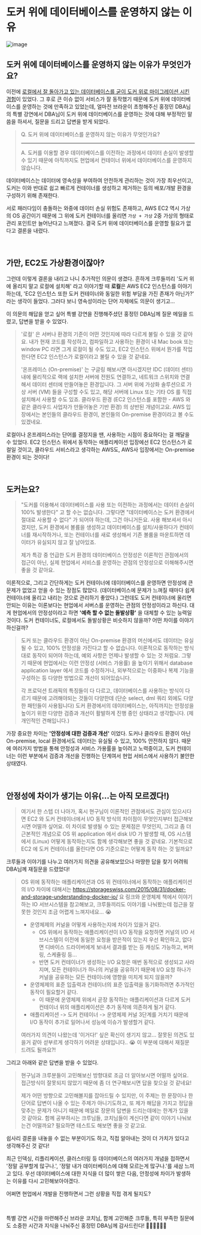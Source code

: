 # 도커 위에 데이터베이스를 운영하지 않는 이유
![image](https://user-images.githubusercontent.com/37354145/135798201-10147e04-4f47-4b4c-95e9-35795177b44d.png)

## 도커 위에 데이터베이스를 운영하지 않는 이유가 무엇인가요?
이전에 [로컬에서 잘 돌아가고 있는 데이터베이스를 굳이 도커 위로 마이그레이션 시킨 경험](https://hyeon9mak.github.io/migrate-local-database-to-docker/)이 있었다. 그 후로 큰 이슈 없이 서비스가 잘 동작했기 때문에 도커 위에 데이터베이스를 운영하는 것에 만족하고 있었는데, 얼마전 브라운이 초청해주신 홍정민 DBA님의 특별 강연에서 DBA님이 도커 위에 데이터베이스를 운영하는 것에 대해 부정적인 말씀을 하셔서, 질문을 드리고 답변을 받게 되었다.

> Q. 도커 위에 데이터베이스를 운영하지 않는 이유가 무엇인가요?
>
> ---
>
> A. 도커를 이용할 경우 데이터베이스를 이전하는 과정에서 
데이터 손실이 발생할 수 있기 때문에 아직까지도 현업에서 컨테이너 위에서 데이터베이스를 운영하지 않습니다.

데이터베이스는 데이터에 영속성을 부여하여 안전하게 관리하는 것이 가장 최우선이고,
도커는 이와 반대로 쉽고 빠르게 컨테이너를 생성하고 제거하는 등의 배포/개발 환경을 구성하기 위해 존재한다.

서로 패러다임이 충돌하는 와중에 데이터 손실 위험도 존재하고, AWS EC2 역시 가상의 OS 공간이기 때문에 그 위에 도커 컨테이너를 올리면 `가상 + 가상` 2중 가상의 형태로 관리 포인트만 늘어난다고 느껴졌다. 
결국 도커 위에 데이터베이스를 운영할 필요가 없다고 결론을 내렸다.

<br>

## 가만, EC2도 가상환경이잖아?
그런데 이렇게 결론을 내리고 나니 추가적인 의문이 생겼다.
흔하게 크루들끼리 '도커 위에 올리지 말고 로컬에 설치해' 라고 이야기할 때 **로컬**은
AWS EC2 인스턴스를 이야기하는데, 'EC2 인스턴스 또한 도커 컨테이너와 동일한 위험 부담을 가진 존재가 아닌가?' 라는 생각이 들었다.
그러다 보니 영속성이라는 단어 자체에도 의문이 생기고...

이 의문의 해답을 얻고 싶어 특별 강연을 진행해주셨던 홍정민 DBA님께 질문 메일을 드렸고, 답변을 받을 수 있었다.

> '로컬' 은 서버나 환경의 기준이 어떤 것인지에 따라 다르게 불릴 수 있을 것 같아요. 
내가 현재 코드를 작성하고, 컴파일하고 사용하는 환경이 내 Mac book 또는 window PC 라면 그게 로컬이 될 수도 있고,
EC2 인스턴스 위에서 뭔가를 작업한다면 EC2 인스턴스가 로컬이라고 불릴 수 있을 것 같네요.
> 
> '온프레미스 (On-premise)' 는 구글링 해보시면 아시겠지만 IDC (데이터 센터) 내에 물리적으로 랙에 설치한 서버에 전원도 연결하고, 네트워크 스위치와 연결해서 데이터 센터에 만들어놓은 환경입니다.
그 서버 위에 가상화 솔루션으로 가상 서버 (VM) 들을 구성할 수도 있고, 해당 서버에 Linux 또는 기타 OS 를 직접 설치해서 사용할 수도 있죠.
클라우드 환경 (EC2 인스턴스를 포함한 - AWS 와 같은 클라우드 사업자가 만들어놓은 기반 환경) 의 상반된 개념이고요. AWS 입장에서는 본인들의 클라우드 환경이, 본인들의 On-premise 환경이라고 볼 수도 있겠네요. 

로컬이나 온프레미스라는 단어를 결정지을 땐, 사용하는 시점이 중요하다는 걸 깨달을 수 있었다.
EC2 인스턴스 위에서 동작하는 애플리케이션 입장에선 EC2 인스턴스가 로컬일 것이고,
클라우드 서비스라고 생각하는 AWS도, AWS사 입장에서는 On-premise 환경이 되는 것이다!

<br>

## 도커는요?
> "도커를 이용해서 데이터베이스를 사용 또는 이전하는 과정에서는 데이터 손실이 100% 발생한다" 고 할 수는 없습니다.
그렇다면 "데이터베이스는 도커 환경에서 절대로 사용할 수 없다" 가 되어야 하는데, 그건 아니거든요.
사용 해보셔서 아시겠지만, 도커 환경에서 볼륨을 생성하고 데이터베이스를 설치/사용하다가 
컨테이너를 재시작하거나, 또는 컨테이너를 새로 생성해서 기존 볼륨을 마운트하면 데이터가 유실되지 않고 잘 남아있죠.
> 
> 제가 특강 중 언급한 도커 환경의 데이터베이스 안정성은
이론적인 관점에서의 접근이 아닌, 실제 현업에서 서비스를 운영하는 관점의 안정성으로 이해해주시면 좋을 것 같아요.

이론적으로, 그리고 간단하게는 도커 컨테이너에 데이터베이스를 운영하면 안정성에 큰 문제가 없었고 얻을 수 있는 장점도 많았다. (데이터베이스에 문제가 느껴질 때마다 쉽게 컨테이너에 올리고 내리는 것으로 관리하기 좋았다.) 
그런데도 도커 컨테이너에 올리면 안되는 이유는 이론보다는 현업에서 서버스를 운영하는 관점의 안정성이라고 하신다. 
대게 현업에서의 안정성이라고 하면 **'예측 할 수 없는 돌발상황'** 을 대체할 수 있는 능력일 것이다. 
도커 컨테이너도, 로컬에서도 돌발상황은 비슷하지 않을까? 어떤 차이를 이야기하신걸까?

> 도커 또는 클라우드 환경이 아닌 On-premise 환경의 머신에서도 데이터는 유실될 수 있고, 100% 안정성을 가진다고 할 수 없습니다.
> 이론적으로 동작하는 방식대로 동작이 되어야 하는데, 예외 사항은 언제나 발생할 수 있는 것 처럼요. 
그렇기 때문에 현업에서는 이런 안정성 (서비스 가용률) 을 높이기 위해서 database application layer 에서 코드를 수정하거나, 외부적으로는 이중화나 복제 기능을 구성하는 등 다양한 방법으로 개선이 되어있습니다.
> 
> 각 프로덕션 트래픽의 특징들이 다 다르고, 데이터베이스를 사용하는 방식이 다르기 때문에 고려해야되는 것들이 다양한데 (단순 select, dml 쿼리 외에도 다양한 패턴들이 사용됩니다)
도커 환경에서의 데이터베이스는, 아직까지는 안정성을 높이기 위한 다양한 검증과 개선이 활발하게 진행 중인 상태라고 생각합니다. (제 개인적인 견해입니다.)

가장 중요한 차이는 **'안정성에 대한 검증과 개선'** 이었다. 도커나 클라우드 환경이 아닌 On-premise, local 환경에서도 데이터는 유실될 수 있고, 100% 안전하지 않다. 때문에 여러가지 방법을 통해 안정성과 서비스 가용률을 높이려고 노력중이고, 도커 컨테이너는 이런 부분에서 검증과 개선을 진행하는 단계여서 현업 서비스에서 사용하기 불안한 상태였다.

<br>

## 안정성에 차이가 생기는 이유(...는 아직 모르겠다!)
> 여기서 한 스텝 더 나아가, 혹시 현구님이 이론적인 관점에서도 관심이 있으시다면
EC2 와 도커 컨테이너에서 I/O 동작 방식의 차이점이 무엇인지부터 접근해보시면 어떨까 싶어요. 
이 차이로 발생될 수 있는 문제점은 무엇인지, 그리고 좀 더 근본적인 개념으로 OS 위 application 에서 disk I/O 가 발생할 때, OS 시스템에서 (Linux) 어떻게 동작하는지도 함께 생각해보면 좋을 것 같네요.
기본적으로 EC2 에 도커 컨테이너를 올린다면 OS 기준으로는 어떻게 동작 하는 것 일까요?

크루들과 이야기를 나누고 여러가지 의견을 공유해보았으나 마땅한 답을 찾기 어려워 DBA님께 재질문을 드렸었다! 

> OS 위에 동작하는 애플리케이션과 OS 위 컨테이너에서 동작하는 애플리케이션의 I/O 차이에 대해서는
https://storageswiss.com/2015/08/31/docker-and-storage-understanding-docker-io/
요 링크와 운영체제 책에서 이야기하는 IO 서브시스템을 참고해보고, 크루들끼리도 이야기를 나눠봤는데 접근을 잘못한 것인지 조금 어렵게 느껴지네요... 😭
> 
> - 운영체제의 커널을 어떻게 사용하는지에 차이가 있을거 같다.
>     - OS 위에서 동작하는 애플리케이션이 I/O 동작을 요청하면 커널의 I/O 서브시스템이 이전에 동일한 요청을 받은적이 있는지 우선 확인하고, 
>       없다면 디바이스 드라이버에게 보내서 결과를 받는 등 캐싱도 가능하고, 버퍼링, 스케쥴링 등...
>     - 반면 도커 컨테이너가 생성하는 I/O 요청은 매번 동적으로 생성되고 사라지며, 모든 컨테이너가 하나의 커널을 공유하기 때문에
>       I/O 요청 하나가 커널을 공유하는 모든 컨테이너에 영향을 미치게 되지 않을까?
> - 운영체제의 표준 입출력과 컨테이너의 표준 입출력을 동기화하려면 추가적인 동작이 필요할거 같다.
>     - 이 때문에 운영체제 위에서 곧장 동작하는 애플리케이션과 다르게
>       도커 컨테이너 위의 애플리케이션은 추가 동작에 의존하게 될거 같다.
> - 애플리케이션 -> 도커 컨테이너 -> 운영체제 커널 3단계를 거치기 때문에 I/O 동작이 추가로 일어나서 성능에 이슈가 발생할거 같다.
> 
> 여러가지 의견이 나왔는데 '이거다!' 싶은 확신이 생기지 않고… 
> 잘못된 의견도 있을거 같아 섣부르게 생각하기 어려운 상태입니다.. 😭
> 이 부분에 대해서 재질문 드려도 될까요?!

그리고 아래와 같은 답변을 받을 수 있었다.

> 현구님과 크루분들이 고민해보신 방향대로 조금 더 알아보시면 어떨까 싶어요. 접근방식이 잘못되지 않았기 때문에 좀 더 연구해보시면 답을 찾으실 것 같네요!
> 
> 제가 어떤 방향으로 고민해볼지를 잡아드릴 수 있지만, 이 주제는 한 문장이나 한 단어로 답변이 나올 수 있는 주제가 아니기도하고, 
> 또 제가 해답을 가지고 정답을 맞추는 문제가 아니기 때문에 메일로 장문의 답변을 드리는데에는 한계가 있을 것 같아요.
> 함께 공부하시는 크루님들, 코치님들이 계신다면 같이 이야기 나눠보는건 어떨까요? 필요하면 테스트도 해보면 좋을 것 같고요. 

쉽사리 결론을 내놓을 수 없는 부분이기도 하고, 직접 알아내는 것이 더 가치가 있다고 생각해주신 것 같다!

최근 인덱싱, 리플리케이션, 클러스터링 등 데이터베이스의 여러가지 개념을 접하면서 '정말 공부할게 많구나.', '정말 내가 데이터베이스에 대해 모르는게 많구나.'를 새삼 느끼고 있다.
우선 데이터베이스에 대한 지식을 더 많이 쌓은 다음, 안정성에 차이가 발생하는 이유를 다시 고민해보아야겠다.

어쩌면 현업에서 개발을 진행하면서 그런 상황을 직접 겪게 될지도?

<br>

특별 강연 시간을 마련해주신 브라운 코치님, 함께 고민해준 크루들, 
특히 부족한 질문에도 소중한 시간과 지식을 나눠주신 홍정민 DBA님께 감사드린다! 🙇‍♂️🙇‍♂️🙇‍♂️
